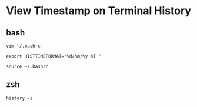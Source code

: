 # View Timestamp on Terminal History

## bash

`
vim ~/.bashrc
`

`
export HISTTIMEFORMAT="%d/%m/%y %T "
`

`
source ~/.bashrc
`

## zsh

`
history -i
`
